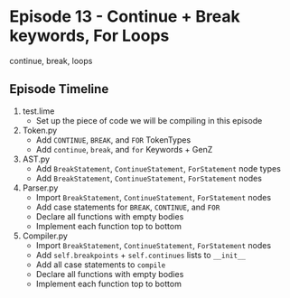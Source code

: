 # Episode 13 - Continue + Break keywords, For Loops
continue, break, loops

## Episode Timeline
1. test.lime
    - Set up the piece of code we will be compiling in this episode
2. Token.py
    - Add `CONTINUE`, `BREAK`, and `FOR` TokenTypes
    - Add `continue`, `break`, and `for` Keywords + GenZ
3. AST.py
    - Add `BreakStatement`, `ContinueStatement`, `ForStatement` node types
    - Add `BreakStatement`, `ContinueStatement`, `ForStatement` nodes
4. Parser.py
    - Import `BreakStatement`, `ContinueStatement`, `ForStatement` nodes
    - Add case statements for `BREAK`, `CONTINUE`, and `FOR`
    - Declare all functions with empty bodies
    - Implement each function top to bottom
5. Compiler.py
    - Import `BreakStatement`, `ContinueStatement`, `ForStatement` nodes
    - Add `self.breakpoints` + `self.continues` lists to `__init__`
    - Add all case statements to `compile`
    - Declare all functions with empty bodies
    - Implement each function top to bottom

